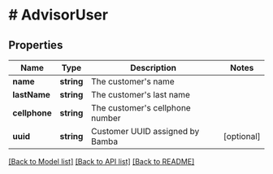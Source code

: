 # # AdvisorUser

## Properties

Name | Type | Description | Notes
------------ | ------------- | ------------- | -------------
**name** | **string** | The customer&#39;s name |
**lastName** | **string** | The customer&#39;s last name |
**cellphone** | **string** | The customer&#39;s cellphone number |
**uuid** | **string** | Customer UUID assigned by Bamba | [optional]

[[Back to Model list]](../../README.md#models) [[Back to API list]](../../README.md#endpoints) [[Back to README]](../../README.md)
